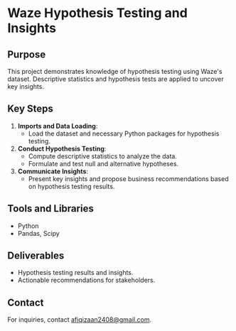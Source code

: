 # Waze Hypothesis Testing and Insights

## Purpose
This project demonstrates knowledge of hypothesis testing using Waze's dataset. Descriptive statistics and hypothesis tests are applied to uncover key insights.

## Key Steps
1. **Imports and Data Loading**:
   - Load the dataset and necessary Python packages for hypothesis testing.
2. **Conduct Hypothesis Testing**:
   - Compute descriptive statistics to analyze the data.
   - Formulate and test null and alternative hypotheses.
3. **Communicate Insights**:
   - Present key insights and propose business recommendations based on hypothesis testing results.

## Tools and Libraries
- Python
- Pandas, Scipy

## Deliverables
- Hypothesis testing results and insights.
- Actionable recommendations for stakeholders.

## Contact
For inquiries, contact afiqizaan2408@gmail.com.
